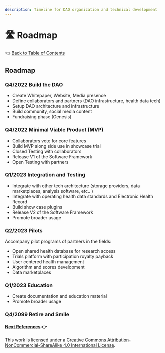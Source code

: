 ```yaml
---
description: Timeline for DAO organization and technical development
---
```


# 🛣 Roadmap

👈 [Back to Table of Contents](../)

## Roadmap

### Q4/2022 Build the DAO

* Create Whitepaper, Website, Media presence
* Define collaborators and partners (DAO infrastructure, health data tech)
* Setup DAO architecture and infrastructure
* Build community, social media content
* Fundraising phase (Genesis)

### Q4/2022 Minimal Viable Product (MVP)

* Collaborators vote for core features
* Build MVP along side use in showcase trial
* Closed Testing with collaborators
* Release V1 of the Software Framework
* Open Testing with partners

### Q1/2023 Integration and Testing

* Integrate with other tech architecture (storage providers, data marketplaces, analysis software, etc.. )
* Integrate with operating health data standards and Electronic Health Record
* Build show case plugins
* Release V2 of the Software Framework
* Promote broader usage

### Q2/2023 Pilots

Accompany pilot programs of partners in the fields:

* Open shared health database for research access
* Trials platform with participation royalty payback
* User centered health management
* Algorithm and scores development
* Data marketplaces

### Q1/2023 Education
* Create documentation and education material
* Promote broader usage

### Q4/2099 Retire and Smile

#### [Next References](12-references.md) 👉

This work is licensed under a [Creative Commons Attribution-NonCommercial-ShareAlike 4.0 International License](http://creativecommons.org/licenses/by-nc-sa/4.0/).
